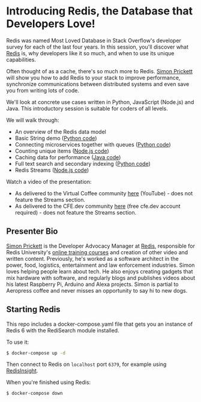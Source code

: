# Introducing Redis, the Database that Developers Love!

Redis was named Most Loved Database in Stack Overflow's developer survey for each of the last four years. In this session, you'll discover what [Redis](https://redis.io) is, why developers like it so much, and when to use its unique capabilities.

Often thought of as a cache, there's so much more to Redis. [Simon Prickett](https://simonprickett.dev/) will show you how to add Redis to your stack to improve performance, synchronize communications between distributed systems and even save you from writing lots of code.

We'll look at concrete use cases written in Python, JavaScript (Node.js) and Java. This introductory session is suitable for coders of all levels.

We will walk through:

* An overview of the Redis data model
* Basic String demo ([Python code](basics/))
* Connecting microservices together with queues ([Python code](queuing/))
* Counting unique items ([Node.js code](counting_uniques))
* Caching data for performance ([Java code](caching/))
* Full text search and secondary indexing ([Python code](full_text_search_and_secondary_indexing/))
* Redis Streams ([Node.js code](sreams))

Watch a video of the presentation:

* As delivered to the Virtual Coffee community [here](https://youtu.be/lCYY2cRy7N8?t=140) (YouTube) - does not feature the Streams section.
* As delivered to the CFE.dev community [here](https://cfe.dev/events/introduction-to-redis/) (free cfe.dev account required) - does not feature the Streams section.

## Presenter Bio

[Simon Prickett](https://simonprickett.dev/) is the Developer Advocacy Manager at [Redis](https://redis.com), responsible for Redis University's [online training courses](https://university.redis.com/#courses) and creation of other video and written content.  Previously, he's worked as a software architect in the power, food, logistics, entertainment and law enforcement industries.  Simon loves helping people learn about tech.  He also enjoys creating gadgets that mix hardware with software, and regularly blogs and publishes videos about his latest Raspberry Pi, Arduino and Alexa projects.  Simon is partial to Aeropress coffee and never misses an opportunity to say hi to new dogs.

## Starting Redis

This repo includes a docker-compose.yaml file that gets you an instance of Redis 6 with the RediSearch module installed.

To use it:

```bash
$ docker-compose up -d
```

Then connect to Redis on `localhost` port `6379`, for example using [RedisInsight](https://redis.com/redis-enterprise/redis-insight/).

When you're finished using Redis:

```bash
$ docker-compose down
```
